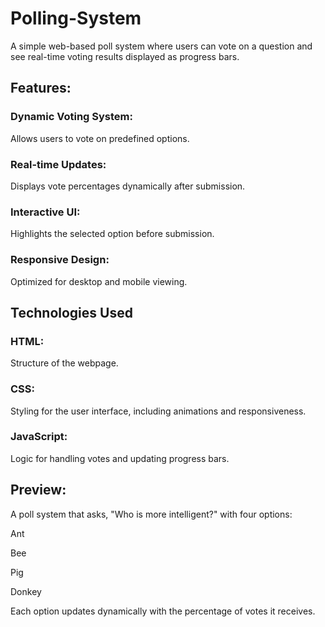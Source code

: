 # Polling-System
A simple web-based poll system where users can vote on a question and see real-time voting results displayed as progress bars.

## Features:

### Dynamic Voting System:
 Allows users to vote on predefined options.

### Real-time Updates:
 Displays vote percentages dynamically after submission.

### Interactive UI:
 Highlights the selected option before submission.

### Responsive Design:
 Optimized for desktop and mobile viewing.


## Technologies Used

### HTML:
 Structure of the webpage.

### CSS:
 Styling for the user interface, including animations and responsiveness.

### JavaScript:
 Logic for handling votes and updating progress bars.

## Preview:

A poll system that asks, "Who is more intelligent?" with four options:

Ant

Bee

Pig

Donkey


Each option updates dynamically with the percentage of votes it receives.
